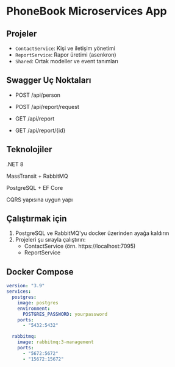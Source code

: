 ﻿# PhoneBook Microservices App

##  Projeler

- `ContactService`: Kişi ve iletişim yönetimi
- `ReportService`: Rapor üretimi (asenkron)
- `Shared`: Ortak modeller ve event tanımları

##  Swagger Uç Noktaları
- POST /api/person

- POST /api/report/request

- GET /api/report

- GET /api/report/{id}

## Teknolojiler
.NET 8

MassTransit + RabbitMQ

PostgreSQL + EF Core

CQRS yapısına uygun yapı

##  Çalıştırmak için

1. PostgreSQL ve RabbitMQ'yu docker üzerinden ayağa kaldırın 
2. Projeleri şu sırayla çalıştırın:
   - ContactService (örn. https://localhost:7095)
   - ReportService

##  Docker Compose

```yaml
version: "3.9"
services:
  postgres:
    image: postgres
    environment:
      POSTGRES_PASSWORD: yourpassword
    ports:
      - "5432:5432"

  rabbitmq:
    image: rabbitmq:3-management
    ports:
      - "5672:5672"
      - "15672:15672"
